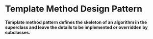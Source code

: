 # Template Method Design Pattern

**Template method pattern defines the skeleton of an algorithm in the superclass and leave the details to be implemented or overridden by subclasses.**